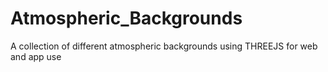 # Atmospheric_Backgrounds
A collection of different atmospheric backgrounds using THREEJS for web and app use 